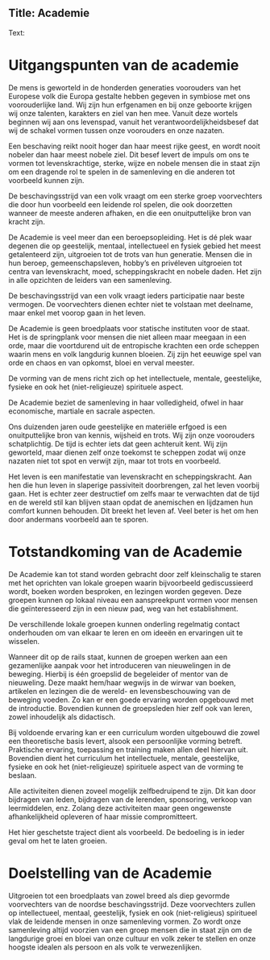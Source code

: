 Title: Academie
----
Text:

# Uitgangspunten van de academie

De mens is geworteld in de honderden generaties voorouders van het Europese volk die Europa gestalte hebben gegeven in symbiose met ons voorouderlijke land. 
Wij zijn hun erfgenamen en bij onze geboorte krijgen wij onze talenten, karakters en ziel van hen mee. 
Vanuit deze wortels beginnen wij aan ons levenspad, vanuit het verantwoordelijkheidsbesef dat wij de schakel vormen tussen onze voorouders en onze nazaten.  
 
Een beschaving reikt nooit hoger dan haar meest rijke geest, en wordt nooit nobeler dan haar meest nobele ziel. 
Dit besef levert de impuls om ons te vormen tot levenskrachtige, sterke, wijze en nobele mensen die in staat zijn om een dragende rol te spelen in de samenleving en die anderen tot voorbeeld kunnen zijn.
 
De beschavingsstrijd van een volk vraagt om een sterke groep voorvechters die door hun voorbeeld een leidende rol spelen, die ook doorzetten wanneer de meeste anderen afhaken, en die een onuitputtelijke bron van kracht zijn.
 
De Academie is veel meer dan een beroepsopleiding. Het is dé plek waar degenen die op geestelijk, mentaal, intellectueel en fysiek gebied het meest getalenteerd zijn, uitgroeien tot de trots van hun generatie. 
Mensen die in hun beroep, gemeenschapsleven, hobby’s en privéleven uitgroeien tot centra van levenskracht, moed, scheppingskracht en nobele daden. 
Het zijn in alle opzichten de leiders van een samenleving.
 
De beschavingsstrijd van een volk vraagt ieders participatie naar beste vermogen. 
De voorvechters dienen echter niet te volstaan met deelname, maar enkel met voorop gaan in het leven.
 
De Academie is geen broedplaats voor statische instituten voor de staat. 
Het is de springplank voor mensen die niet alleen maar meegaan in een orde, maar die voortdurend uit de entropische krachten een orde scheppen waarin mens en volk langdurig kunnen bloeien. 
Zij zijn het eeuwige spel van orde en chaos en van opkomst, bloei en verval meester.
 
De vorming van de mens richt zich op het intellectuele, mentale, geestelijke, fysieke en ook het (niet-religieuze) spirituele aspect.
 
De Academie beziet de samenleving in haar volledigheid, ofwel in haar economische, martiale en sacrale aspecten.
 
Ons duizenden jaren oude geestelijke en materiële erfgoed is een onuitputtelijke bron van kennis, wijsheid en trots. Wij zijn onze voorouders schatplichtig. De tijd is echter iets dat geen achteruit kent. Wij zijn geworteld, maar dienen zelf onze toekomst te scheppen zodat wij onze nazaten niet tot spot en verwijt zijn, maar tot trots en voorbeeld.
 
Het leven is een manifestatie van levenskracht en scheppingskracht. Aan hen die hun leven in slaperige passiviteit doorbrengen, zal het leven voorbij gaan. Het is echter zeer destructief om zelfs maar te verwachten dat de tijd en de wereld stil kan blijven staan opdat de anemischen en lijdzamen hun comfort kunnen behouden. Dit breekt het leven af. Veel beter is het om hen door andermans voorbeeld aan te sporen.
 
# Totstandkoming van de Academie

De Academie kan tot stand worden gebracht door zelf kleinschalig te staren met het oprichten van lokale groepen waarin bijvoorbeeld gediscussieerd wordt, boeken worden besproken, en lezingen worden gegeven. 
Deze groepen kunnen op lokaal niveau een aanspreekpunt vormen voor mensen die geïnteresseerd zijn in een nieuw pad, weg van het establishment.
 
De verschillende lokale groepen kunnen onderling regelmatig contact onderhouden om van elkaar te leren en om ideeën en ervaringen uit te wisselen.
 
Wanneer dit op de rails staat, kunnen de groepen werken aan een gezamenlijke aanpak voor het introduceren van nieuwelingen in de beweging. 
Hierbij is één groepslid de begeleider of mentor van de nieuweling. 
Deze maakt hem/haar wegwijs in de wirwar van boeken, artikelen en lezingen die de wereld- en levensbeschouwing van de beweging voeden. 
Zo kan er een goede ervaring worden opgebouwd met de introductie. 
Bovendien kunnen de groepsleden hier zelf ook van leren, zowel inhoudelijk als didactisch.
 
Bij voldoende ervaring kan er een curriculum worden uitgebouwd die zowel een theoretische basis levert, alsook een persoonlijke vorming betreft. Praktische ervaring, toepassing en training maken allen deel hiervan uit. 
Bovendien dient het curriculum het intellectuele, mentale, geestelijke, fysieke en ook het (niet-religieuze) spirituele aspect van de vorming te beslaan.
 
Alle activiteiten dienen zoveel mogelijk zelfbedruipend te zijn. 
Dit kan door bijdragen van leden, bijdragen van de lerenden, sponsoring, verkoop van leermiddelen, enz. 
Zolang deze activiteiten maar geen ongewenste afhankelijkheid opleveren of haar missie compromitteert.
 
Het hier geschetste traject dient als voorbeeld. De bedoeling is in ieder geval om het te laten groeien.
 
# Doelstelling van de Academie

Uitgroeien tot een broedplaats van zowel breed als diep gevormde voorvechters van de noordse beschavingsstrijd. 
Deze voorvechters zullen op intellectueel, mentaal, geestelijk, fysiek en ook (niet-religieus) spiritueel vlak de leidende mensen in onze samenleving vormen. 
Zo wordt onze samenleving altijd voorzien van een groep mensen die in staat zijn om de langdurige groei en bloei van onze cultuur en volk zeker te stellen en onze hoogste idealen als persoon en als volk te verwezenlijken.